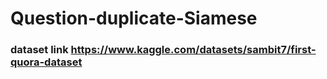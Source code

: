 # Question-duplicate-Siamese

###  dataset link https://www.kaggle.com/datasets/sambit7/first-quora-dataset


